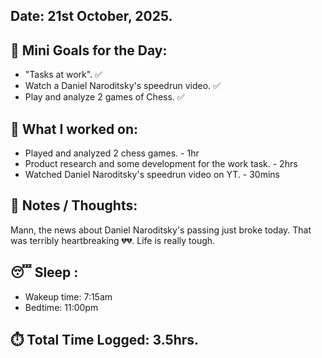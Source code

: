 ## Date: 21st October, 2025.

## 🎯 Mini Goals for the Day:
- "Tasks at work".  ✅
- Watch a Daniel Naroditsky's speedrun video. ✅
- Play and analyze 2 games of Chess. ✅
## 📖 What I worked on:
- Played and analyzed 2 chess games. - 1hr
- Product research and some development for the work task. - 2hrs
- Watched Daniel Naroditsky's speedrun video on YT. - 30mins
## 📝 Notes / Thoughts:
Mann, the news about Daniel Naroditsky's passing just broke today. That was terribly heartbreaking 💔💔. Life is really tough.
## 😴 Sleep :
- Wakeup time: 7:15am
- Bedtime: 11:00pm
## ⏱️ Total Time Logged:  3.5hrs. 